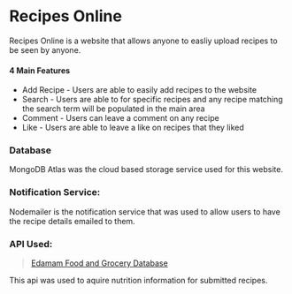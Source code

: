# Recipes Online
 Recipes Online is a website that allows anyone to easliy upload recipes to be seen by anyone.

#### 4 Main Features

* Add Recipe - Users are able to easily add recipes to the website
* Search - Users are able to for specific recipes and any recipe matching the search term will be populated in the main area
* Comment - Users can leave a comment on any recipe
* Like - Users are able to leave a like on recipes that they liked

### Database
MongoDB Atlas was the cloud based storage service used for this website. 

### Notification Service:
Nodemailer is the notification service that was used to allow users to have the recipe details emailed to them. 

### API Used:
> [Edamam Food and Grocery Database](https://developer.edamam.com/edamam-recipe-api)  

This api was used to aquire nutrition information for submitted recipes.


